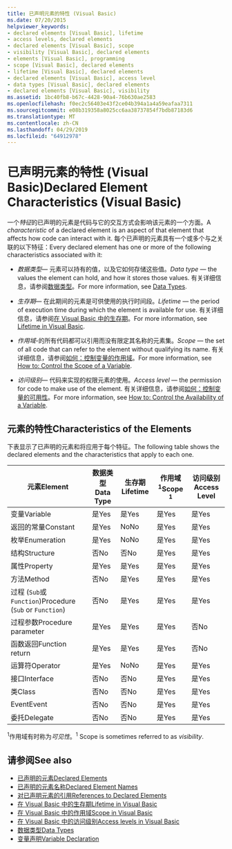 ```yaml
---
title: 已声明元素的特性 (Visual Basic)
ms.date: 07/20/2015
helpviewer_keywords:
- declared elements [Visual Basic], lifetime
- access levels, declared elements
- declared elements [Visual Basic], scope
- visibility [Visual Basic], declared elements
- elements [Visual Basic], programming
- scope [Visual Basic], declared elements
- lifetime [Visual Basic], declared elements
- declared elements [Visual Basic], access level
- data types [Visual Basic], declared elements
- declared elements [Visual Basic], visibility
ms.assetid: 1bc40fb8-b67c-4428-90a4-76b630ae2583
ms.openlocfilehash: f0ec2c56403e43f2ce04b394a1a4a59eafaa7311
ms.sourcegitcommit: e08b319358a8025cc6aa38737854f7bdb87183d6
ms.translationtype: MT
ms.contentlocale: zh-CN
ms.lasthandoff: 04/29/2019
ms.locfileid: "64912978"
---
```

# <a name="declared-element-characteristics-visual-basic"></a><span data-ttu-id="8867f-102">已声明元素的特性 (Visual Basic)</span><span class="sxs-lookup"><span data-stu-id="8867f-102">Declared Element Characteristics (Visual Basic)</span></span>
<span data-ttu-id="8867f-103">一个*特征*的已声明的元素是代码与它的交互方式会影响该元素的一个方面。</span><span class="sxs-lookup"><span data-stu-id="8867f-103">A *characteristic* of a declared element is an aspect of that element that affects how code can interact with it.</span></span> <span data-ttu-id="8867f-104">每个已声明的元素具有一个或多个与之关联的以下特征：</span><span class="sxs-lookup"><span data-stu-id="8867f-104">Every declared element has one or more of the following characteristics associated with it:</span></span>  
  
- <span data-ttu-id="8867f-105">*数据类型*— 元素可以持有的值，以及它如何存储这些值。</span><span class="sxs-lookup"><span data-stu-id="8867f-105">*Data type* — the values the element can hold, and how it stores those values.</span></span> <span data-ttu-id="8867f-106">有关详细信息，请参阅[数据类型](../../../../visual-basic/language-reference/data-types/index.md)。</span><span class="sxs-lookup"><span data-stu-id="8867f-106">For more information, see [Data Types](../../../../visual-basic/language-reference/data-types/index.md).</span></span>  
  
- <span data-ttu-id="8867f-107">*生存期*— 在此期间的元素是可供使用的执行时间段。</span><span class="sxs-lookup"><span data-stu-id="8867f-107">*Lifetime* — the period of execution time during which the element is available for use.</span></span> <span data-ttu-id="8867f-108">有关详细信息，请参阅[在 Visual Basic 中的生存期](../../../../visual-basic/programming-guide/language-features/declared-elements/lifetime.md)。</span><span class="sxs-lookup"><span data-stu-id="8867f-108">For more information, see [Lifetime in Visual Basic](../../../../visual-basic/programming-guide/language-features/declared-elements/lifetime.md).</span></span>  
  
- <span data-ttu-id="8867f-109">*作用域*-的所有代码都可以引用而没有限定其名称的元素集。</span><span class="sxs-lookup"><span data-stu-id="8867f-109">*Scope* — the set of all code that can refer to the element without qualifying its name.</span></span> <span data-ttu-id="8867f-110">有关详细信息，请参阅[如何：控制变量的作用域](../../../../visual-basic/programming-guide/language-features/declared-elements/how-to-control-the-scope-of-a-variable.md)。</span><span class="sxs-lookup"><span data-stu-id="8867f-110">For more information, see [How to: Control the Scope of a Variable](../../../../visual-basic/programming-guide/language-features/declared-elements/how-to-control-the-scope-of-a-variable.md).</span></span>  
  
- <span data-ttu-id="8867f-111">*访问级别*— 代码来实现的权限元素的使用。</span><span class="sxs-lookup"><span data-stu-id="8867f-111">*Access level* — the permission for code to make use of the element.</span></span> <span data-ttu-id="8867f-112">有关详细信息，请参阅[如何：控制变量的可用性](../../../../visual-basic/programming-guide/language-features/declared-elements/how-to-control-the-availability-of-a-variable.md)。</span><span class="sxs-lookup"><span data-stu-id="8867f-112">For more information, see [How to: Control the Availability of a Variable](../../../../visual-basic/programming-guide/language-features/declared-elements/how-to-control-the-availability-of-a-variable.md).</span></span>  
  
## <a name="characteristics-of-the-elements"></a><span data-ttu-id="8867f-113">元素的特性</span><span class="sxs-lookup"><span data-stu-id="8867f-113">Characteristics of the Elements</span></span>  
 <span data-ttu-id="8867f-114">下表显示了已声明的元素和将应用于每个特征。</span><span class="sxs-lookup"><span data-stu-id="8867f-114">The following table shows the declared elements and the characteristics that apply to each one.</span></span>  
  
|<span data-ttu-id="8867f-115">元素</span><span class="sxs-lookup"><span data-stu-id="8867f-115">Element</span></span>|<span data-ttu-id="8867f-116">数据类型</span><span class="sxs-lookup"><span data-stu-id="8867f-116">Data Type</span></span>|<span data-ttu-id="8867f-117">生存期</span><span class="sxs-lookup"><span data-stu-id="8867f-117">Lifetime</span></span>|<span data-ttu-id="8867f-118">作用域<sup>1</sup></span><span class="sxs-lookup"><span data-stu-id="8867f-118">Scope <sup>1</sup></span></span>|<span data-ttu-id="8867f-119">访问级别</span><span class="sxs-lookup"><span data-stu-id="8867f-119">Access Level</span></span>|  
|-------------|---------------|--------------|------------------------|------------------|  
|<span data-ttu-id="8867f-120">变量</span><span class="sxs-lookup"><span data-stu-id="8867f-120">Variable</span></span>|<span data-ttu-id="8867f-121">是</span><span class="sxs-lookup"><span data-stu-id="8867f-121">Yes</span></span>|<span data-ttu-id="8867f-122">是</span><span class="sxs-lookup"><span data-stu-id="8867f-122">Yes</span></span>|<span data-ttu-id="8867f-123">是</span><span class="sxs-lookup"><span data-stu-id="8867f-123">Yes</span></span>|<span data-ttu-id="8867f-124">是</span><span class="sxs-lookup"><span data-stu-id="8867f-124">Yes</span></span>|  
|<span data-ttu-id="8867f-125">返回的常量</span><span class="sxs-lookup"><span data-stu-id="8867f-125">Constant</span></span>|<span data-ttu-id="8867f-126">是</span><span class="sxs-lookup"><span data-stu-id="8867f-126">Yes</span></span>|<span data-ttu-id="8867f-127">No</span><span class="sxs-lookup"><span data-stu-id="8867f-127">No</span></span>|<span data-ttu-id="8867f-128">是</span><span class="sxs-lookup"><span data-stu-id="8867f-128">Yes</span></span>|<span data-ttu-id="8867f-129">是</span><span class="sxs-lookup"><span data-stu-id="8867f-129">Yes</span></span>|  
|<span data-ttu-id="8867f-130">枚举</span><span class="sxs-lookup"><span data-stu-id="8867f-130">Enumeration</span></span>|<span data-ttu-id="8867f-131">是</span><span class="sxs-lookup"><span data-stu-id="8867f-131">Yes</span></span>|<span data-ttu-id="8867f-132">No</span><span class="sxs-lookup"><span data-stu-id="8867f-132">No</span></span>|<span data-ttu-id="8867f-133">是</span><span class="sxs-lookup"><span data-stu-id="8867f-133">Yes</span></span>|<span data-ttu-id="8867f-134">是</span><span class="sxs-lookup"><span data-stu-id="8867f-134">Yes</span></span>|  
|<span data-ttu-id="8867f-135">结构</span><span class="sxs-lookup"><span data-stu-id="8867f-135">Structure</span></span>|<span data-ttu-id="8867f-136">否</span><span class="sxs-lookup"><span data-stu-id="8867f-136">No</span></span>|<span data-ttu-id="8867f-137">否</span><span class="sxs-lookup"><span data-stu-id="8867f-137">No</span></span>|<span data-ttu-id="8867f-138">是</span><span class="sxs-lookup"><span data-stu-id="8867f-138">Yes</span></span>|<span data-ttu-id="8867f-139">是</span><span class="sxs-lookup"><span data-stu-id="8867f-139">Yes</span></span>|  
|<span data-ttu-id="8867f-140">属性</span><span class="sxs-lookup"><span data-stu-id="8867f-140">Property</span></span>|<span data-ttu-id="8867f-141">是</span><span class="sxs-lookup"><span data-stu-id="8867f-141">Yes</span></span>|<span data-ttu-id="8867f-142">是</span><span class="sxs-lookup"><span data-stu-id="8867f-142">Yes</span></span>|<span data-ttu-id="8867f-143">是</span><span class="sxs-lookup"><span data-stu-id="8867f-143">Yes</span></span>|<span data-ttu-id="8867f-144">是</span><span class="sxs-lookup"><span data-stu-id="8867f-144">Yes</span></span>|  
|<span data-ttu-id="8867f-145">方法</span><span class="sxs-lookup"><span data-stu-id="8867f-145">Method</span></span>|<span data-ttu-id="8867f-146">否</span><span class="sxs-lookup"><span data-stu-id="8867f-146">No</span></span>|<span data-ttu-id="8867f-147">是</span><span class="sxs-lookup"><span data-stu-id="8867f-147">Yes</span></span>|<span data-ttu-id="8867f-148">是</span><span class="sxs-lookup"><span data-stu-id="8867f-148">Yes</span></span>|<span data-ttu-id="8867f-149">是</span><span class="sxs-lookup"><span data-stu-id="8867f-149">Yes</span></span>|  
|<span data-ttu-id="8867f-150">过程 (`Sub`或`Function`)</span><span class="sxs-lookup"><span data-stu-id="8867f-150">Procedure (`Sub` or `Function`)</span></span>|<span data-ttu-id="8867f-151">否</span><span class="sxs-lookup"><span data-stu-id="8867f-151">No</span></span>|<span data-ttu-id="8867f-152">是</span><span class="sxs-lookup"><span data-stu-id="8867f-152">Yes</span></span>|<span data-ttu-id="8867f-153">是</span><span class="sxs-lookup"><span data-stu-id="8867f-153">Yes</span></span>|<span data-ttu-id="8867f-154">是</span><span class="sxs-lookup"><span data-stu-id="8867f-154">Yes</span></span>|  
|<span data-ttu-id="8867f-155">过程参数</span><span class="sxs-lookup"><span data-stu-id="8867f-155">Procedure parameter</span></span>|<span data-ttu-id="8867f-156">是</span><span class="sxs-lookup"><span data-stu-id="8867f-156">Yes</span></span>|<span data-ttu-id="8867f-157">是</span><span class="sxs-lookup"><span data-stu-id="8867f-157">Yes</span></span>|<span data-ttu-id="8867f-158">是</span><span class="sxs-lookup"><span data-stu-id="8867f-158">Yes</span></span>|<span data-ttu-id="8867f-159">否</span><span class="sxs-lookup"><span data-stu-id="8867f-159">No</span></span>|  
|<span data-ttu-id="8867f-160">函数返回</span><span class="sxs-lookup"><span data-stu-id="8867f-160">Function return</span></span>|<span data-ttu-id="8867f-161">是</span><span class="sxs-lookup"><span data-stu-id="8867f-161">Yes</span></span>|<span data-ttu-id="8867f-162">是</span><span class="sxs-lookup"><span data-stu-id="8867f-162">Yes</span></span>|<span data-ttu-id="8867f-163">是</span><span class="sxs-lookup"><span data-stu-id="8867f-163">Yes</span></span>|<span data-ttu-id="8867f-164">否</span><span class="sxs-lookup"><span data-stu-id="8867f-164">No</span></span>|  
|<span data-ttu-id="8867f-165">运算符</span><span class="sxs-lookup"><span data-stu-id="8867f-165">Operator</span></span>|<span data-ttu-id="8867f-166">是</span><span class="sxs-lookup"><span data-stu-id="8867f-166">Yes</span></span>|<span data-ttu-id="8867f-167">No</span><span class="sxs-lookup"><span data-stu-id="8867f-167">No</span></span>|<span data-ttu-id="8867f-168">是</span><span class="sxs-lookup"><span data-stu-id="8867f-168">Yes</span></span>|<span data-ttu-id="8867f-169">是</span><span class="sxs-lookup"><span data-stu-id="8867f-169">Yes</span></span>|  
|<span data-ttu-id="8867f-170">接口</span><span class="sxs-lookup"><span data-stu-id="8867f-170">Interface</span></span>|<span data-ttu-id="8867f-171">否</span><span class="sxs-lookup"><span data-stu-id="8867f-171">No</span></span>|<span data-ttu-id="8867f-172">否</span><span class="sxs-lookup"><span data-stu-id="8867f-172">No</span></span>|<span data-ttu-id="8867f-173">是</span><span class="sxs-lookup"><span data-stu-id="8867f-173">Yes</span></span>|<span data-ttu-id="8867f-174">是</span><span class="sxs-lookup"><span data-stu-id="8867f-174">Yes</span></span>|  
|<span data-ttu-id="8867f-175">类</span><span class="sxs-lookup"><span data-stu-id="8867f-175">Class</span></span>|<span data-ttu-id="8867f-176">否</span><span class="sxs-lookup"><span data-stu-id="8867f-176">No</span></span>|<span data-ttu-id="8867f-177">否</span><span class="sxs-lookup"><span data-stu-id="8867f-177">No</span></span>|<span data-ttu-id="8867f-178">是</span><span class="sxs-lookup"><span data-stu-id="8867f-178">Yes</span></span>|<span data-ttu-id="8867f-179">是</span><span class="sxs-lookup"><span data-stu-id="8867f-179">Yes</span></span>|  
|<span data-ttu-id="8867f-180">Event</span><span class="sxs-lookup"><span data-stu-id="8867f-180">Event</span></span>|<span data-ttu-id="8867f-181">否</span><span class="sxs-lookup"><span data-stu-id="8867f-181">No</span></span>|<span data-ttu-id="8867f-182">否</span><span class="sxs-lookup"><span data-stu-id="8867f-182">No</span></span>|<span data-ttu-id="8867f-183">是</span><span class="sxs-lookup"><span data-stu-id="8867f-183">Yes</span></span>|<span data-ttu-id="8867f-184">是</span><span class="sxs-lookup"><span data-stu-id="8867f-184">Yes</span></span>|  
|<span data-ttu-id="8867f-185">委托</span><span class="sxs-lookup"><span data-stu-id="8867f-185">Delegate</span></span>|<span data-ttu-id="8867f-186">否</span><span class="sxs-lookup"><span data-stu-id="8867f-186">No</span></span>|<span data-ttu-id="8867f-187">否</span><span class="sxs-lookup"><span data-stu-id="8867f-187">No</span></span>|<span data-ttu-id="8867f-188">是</span><span class="sxs-lookup"><span data-stu-id="8867f-188">Yes</span></span>|<span data-ttu-id="8867f-189">是</span><span class="sxs-lookup"><span data-stu-id="8867f-189">Yes</span></span>|  
  
 <span data-ttu-id="8867f-190"><sup>1</sup>作用域有时称为*可见性*。</span><span class="sxs-lookup"><span data-stu-id="8867f-190"><sup>1</sup> Scope is sometimes referred to as *visibility*.</span></span>  
  
## <a name="see-also"></a><span data-ttu-id="8867f-191">请参阅</span><span class="sxs-lookup"><span data-stu-id="8867f-191">See also</span></span>

- [<span data-ttu-id="8867f-192">已声明的元素</span><span class="sxs-lookup"><span data-stu-id="8867f-192">Declared Elements</span></span>](../../../../visual-basic/programming-guide/language-features/declared-elements/index.md)
- [<span data-ttu-id="8867f-193">已声明的元素名称</span><span class="sxs-lookup"><span data-stu-id="8867f-193">Declared Element Names</span></span>](../../../../visual-basic/programming-guide/language-features/declared-elements/declared-element-names.md)
- [<span data-ttu-id="8867f-194">对已声明元素的引用</span><span class="sxs-lookup"><span data-stu-id="8867f-194">References to Declared Elements</span></span>](../../../../visual-basic/programming-guide/language-features/declared-elements/references-to-declared-elements.md)
- [<span data-ttu-id="8867f-195">在 Visual Basic 中的生存期</span><span class="sxs-lookup"><span data-stu-id="8867f-195">Lifetime in Visual Basic</span></span>](../../../../visual-basic/programming-guide/language-features/declared-elements/lifetime.md)
- [<span data-ttu-id="8867f-196">在 Visual Basic 中的作用域</span><span class="sxs-lookup"><span data-stu-id="8867f-196">Scope in Visual Basic</span></span>](../../../../visual-basic/programming-guide/language-features/declared-elements/scope.md)
- [<span data-ttu-id="8867f-197">在 Visual Basic 中的访问级别</span><span class="sxs-lookup"><span data-stu-id="8867f-197">Access levels in Visual Basic</span></span>](../../../../visual-basic/programming-guide/language-features/declared-elements/access-levels.md)
- [<span data-ttu-id="8867f-198">数据类型</span><span class="sxs-lookup"><span data-stu-id="8867f-198">Data Types</span></span>](../../../../visual-basic/programming-guide/language-features/data-types/index.md)
- [<span data-ttu-id="8867f-199">变量声明</span><span class="sxs-lookup"><span data-stu-id="8867f-199">Variable Declaration</span></span>](../../../../visual-basic/programming-guide/language-features/variables/variable-declaration.md)
